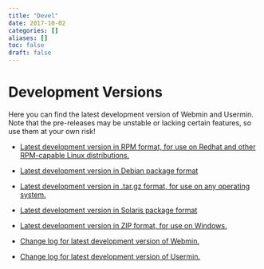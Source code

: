 ```yaml
---
title: "Devel"
date: 2017-10-02
categories: []
aliases: []
toc: false
draft: false
---
```

# Development Versions

Here you can find the latest development version of Webmin and Usermin. Note that the pre-releases may be unstable or lacking certain features, so use them at your own risk!

* [Latest development version in RPM format, for use on Redhat and other RPM-capable Linux distributions.][1]
* [Latest development version in Debian package format][2]
* [Latest development version in .tar.gz format, for use on any operating system.][3]
* [Latest development version in Solaris package format][4]
* [Latest development version in ZIP format, for use on Windows.][5]
* [Change log for latest development version of Webmin.][6]
* [Change log for latest development version of Usermin.][7]

  [1]: https://download.webmin.com/devel/rpm/
  [2]: https://download.webmin.com/devel/deb/
  [3]: https://download.webmin.com/devel/tarballs/
  [4]: https://download.webmin.com/devel/solaris-pkg/
  [5]: https://download.webmin.com/devel/zips/
  [6]: changes-2.001.html
  [7]: uchanges-1.860.html
